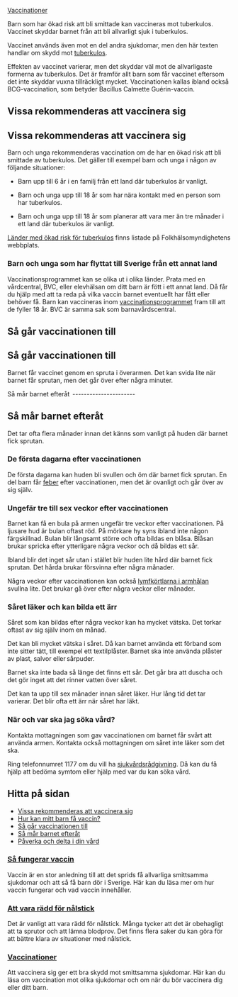 [Vaccinationer](https://www.1177.se/undersokning-behandling/vaccinationer/)

Barn som har ökad risk att bli smittade kan vaccineras mot tuberkulos. Vaccinet skyddar barnet från att bli allvarligt sjuk i tuberkulos.

Vaccinet används även mot en del andra sjukdomar, men den här texten handlar om skydd mot [tuberkulos](https://www.1177.se/sjukdomar--besvar/lungor-och-luftvagar/inflammation-och-infektion-ilungor-och-luftror/tuberkulos--tbc/).

Effekten av vaccinet varierar, men det skyddar väl mot de allvarligaste formerna av tuberkulos. Det är framför allt barn som får vaccinet eftersom det inte skyddar vuxna tillräckligt mycket. Vaccinationen kallas ibland också BCG-vaccination, som betyder Bacillus Calmette Guérin-vaccin.

Vissa rekommenderas att vaccinera sig
-------------------------------------

Vissa rekommenderas att vaccinera sig
-------------------------------------

Barn och unga rekommenderas vaccination om de har en ökad risk att bli smittade av tuberkulos. Det gäller till exempel barn och unga i någon av följande situationer:

*   Barn upp till 6 år i en familj från ett land där tuberkulos är vanligt. 

*   Barn och unga upp till 18 år som har nära kontakt med en person som har tuberkulos. 

*   Barn och unga upp till 18 år som planerar att vara mer än tre månader i ett land där tuberkulos är vanligt.  

[Länder med ökad risk för tuberkulos](https://www.folkhalsomyndigheten.se/smittskydd-beredskap/vaccinationer/vacciner-som-anvands-i-sverige/tuberkulos-tb/risklander-avseende-tuberkulos-bcg-vaccination/) finns listade på Folkhälsomyndighetens webbplats.

### Barn och unga som har flyttat till Sverige från ett annat land 

Vaccinationsprogrammet kan se olika ut i olika länder. Prata med en vårdcentral, BVC, eller elevhälsan om ditt barn är fött i ett annat land. Då får du hjälp med att ta reda på vilka vaccin barnet eventuellt har fått eller behöver få. Barn kan vaccineras inom [vaccinationsprogrammet](https://www.1177.se/undersokning-behandling/vaccinationer/vaccinationsprogrammet-for-barn/) fram till att de fyller 18 år. BVC är samma sak som barnavårdscentral. 

Så går vaccinationen till
-------------------------

Så går vaccinationen till
-------------------------

Barnet får vaccinet genom en spruta i överarmen. Det kan svida lite när barnet får sprutan, men det går över efter några minuter.

Så mår barnet efteråt 
---------------------- 

Så mår barnet efteråt 
----------------------

Det tar ofta flera månader innan det känns som vanligt på huden där barnet fick sprutan.

### De första dagarna efter vaccinationen 

De första dagarna kan huden bli svullen och öm där barnet fick sprutan. En del barn får [feber](https://www.1177.se/sjukdomar--besvar/infektioner/feber/feber/) efter vaccinationen, men det är ovanligt och går över av sig själv.

### Ungefär tre till sex veckor efter vaccinationen 

Barnet kan få en bula på armen ungefär tre veckor efter vaccinationen. På ljusare hud är bulan oftast röd. På mörkare hy syns ibland inte någon färgskillnad. Bulan blir långsamt större och ofta bildas en blåsa. Blåsan brukar spricka efter ytterligare några veckor och då bildas ett sår.

Ibland blir det inget sår utan i stället blir huden lite hård där barnet fick sprutan. Det hårda brukar försvinna efter några månader.

Några veckor efter vaccinationen kan också [lymfkörtlarna i armhålan](https://www.1177.se/sjukdomar--besvar/hjarta-och-blodkarl/lymfkortlar/svullna-lymfkortlar/) svullna lite. Det brukar gå över efter några veckor eller månader.

### Såret läker och kan bilda ett ärr

Såret som kan bildas efter några veckor kan ha mycket vätska. Det torkar oftast av sig själv inom en månad.

Det kan bli mycket vätska i såret. Då kan barnet använda ett förband som inte sitter tätt, till exempel ett textilplåster. Barnet ska inte använda plåster av plast, salvor eller sårpuder.

Barnet ska inte bada så länge det finns ett sår. Det går bra att duscha och det gör inget att det rinner vatten över såret.

Det kan ta upp till sex månader innan såret läker. Hur lång tid det tar varierar. Det blir ofta ett ärr när såret har läkt.

### När och var ska jag söka vård?  

Kontakta mottagningen som gav vaccinationen om barnet får svårt att använda armen. Kontakta också mottagningen om såret inte läker som det ska.

Ring telefonnumret 1177 om du vill ha [sjukvårdsrådgivning](https://www.1177.se/om-1177/nar-du-ringer-1177/). Då kan du få hjälp att bedöma symtom eller hjälp med var du kan söka vård.

Hitta på sidan
--------------

*   [Vissa rekommenderas att vaccinera sig](https://www.1177.se/undersokning-behandling/vaccinationer/vaccination-mot-tuberkulos/#section-199710)
*   [Hur kan mitt barn få vaccin?](https://www.1177.se/undersokning-behandling/vaccinationer/vaccination-mot-tuberkulos/#section-199711)
*   [Så går vaccinationen till](https://www.1177.se/undersokning-behandling/vaccinationer/vaccination-mot-tuberkulos/#section-199712)
*   [Så mår barnet efteråt](https://www.1177.se/undersokning-behandling/vaccinationer/vaccination-mot-tuberkulos/#section-199714) 
*   [Påverka och delta i din vård](https://www.1177.se/undersokning-behandling/vaccinationer/vaccination-mot-tuberkulos/#section-199713)

### [Så fungerar vaccin](https://www.1177.se/undersokning-behandling/vaccinationer/sa-fungerar-vaccin/)

Vaccin är en stor anledning till att det sprids få allvarliga smittsamma sjukdomar och att så få barn dör i Sverige. Här kan du läsa mer om hur vaccin fungerar och vad vaccin innehåller.

### [Att vara rädd för nålstick](https://www.1177.se/undersokning-behandling/undersokningar-och-provtagning/provtagning-och-matningar/att-vara-radd-for-nalstick/)

Det är vanligt att vara rädd för nålstick. Många tycker att det är obehagligt att ta sprutor och att lämna blodprov. Det finns flera saker du kan göra för att bättre klara av situationer med nålstick.

### [Vaccinationer](https://www.1177.se/undersokning-behandling/vaccinationer/)

Att vaccinera sig ger ett bra skydd mot smittsamma sjukdomar. Här kan du läsa om vaccination mot olika sjukdomar och om när du bör vaccinera dig eller ditt barn.
